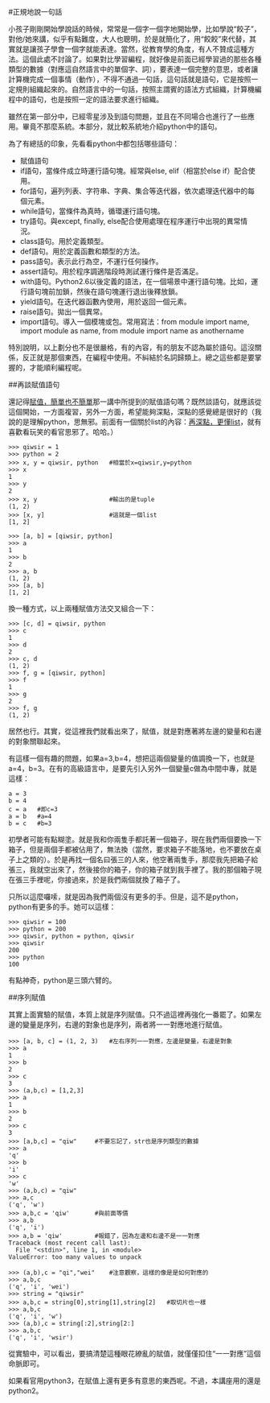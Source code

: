 #正規地說一句話

小孩子剛剛開始學說話的時候，常常是一個字一個字地開始學，比如學說“餃子”，對他/她來講，似乎有點難度，大人也聰明，於是就簡化了，用“餃餃”來代替，其實就是讓孩子學會一個字就能表達。當然，從教育學的角度，有人不贊成這種方法。這個此處不討論了。如果對比學習編程，就好像是前面已經學習過的那些各種類型的數據（對應這自然語言中的單個字、詞），要表達一個完整的意思，或者讓計算機完成一個事情（動作），不得不通過一句話，這句話就是語句，它是按照一定規則組織起來的。自然語言中的一句話，按照主謂賓的語法方式組織，計算機編程中的語句，也是按照一定的語法要求進行組織。

雖然在第一部分中，已經零星涉及到語句問題，並且在不同場合也進行了一些應用。畢竟不那麼系統。本部分，就比較系統地介紹python中的語句。

為了有總括的印象，先看看python中都包括哪些語句：

- 賦值語句
- if語句，當條件成立時運行語句塊。經常與else, elif（相當於else if）配合使用。
- for語句，遍列列表、字符串、字典、集合等迭代器，依次處理迭代器中的每個元素。
- while語句，當條件為真時，循環運行語句塊。
- try語句。與except, finally, else配合使用處理在程序運行中出現的異常情況。
- class語句。用於定義類型。
- def語句。用於定義函數和類型的方法。
- pass語句。表示此行為空，不運行任何操作。
- assert語句。用於程序調適階段時測試運行條件是否滿足。
- with語句。Python2.6以後定義的語法，在一個場景中運行語句塊。比如，運行語句塊前加鎖，然後在語句塊運行退出後釋放鎖。
- yield語句。在迭代器函數內使用，用於返回一個元素。
- raise語句。拋出一個異常。
- import語句。導入一個模塊或包。常用寫法：from module import name, import module as name, from module import name as anothername

特別說明，以上劃分也不是很嚴格，有的內容，有的朋友不認為屬於語句。這沒關係，反正就是那個東西，在編程中使用。不糾結於名詞歸類上。總之這些都是要掌握的，才能順利編程呢。

##再談賦值語句

還記得[賦值，簡單也不簡單](./127.md)那一講中所提到的賦值語句嗎？既然談語句，就應該從這個開始，一方面複習，另外一方面，希望能夠深點，深點的感覺總是很好的（我說的是理解python，思無邪。前面有一個關於list的內容：[再深點，更懂list](./119.md)，就有喜歡看玩笑的看官思邪了。哈哈。）

    >>> qiwsir = 1
    >>> python = 2
    >>> x, y = qiwsir, python   #相當於x=qiwsir,y=python
    >>> x
    1
    >>> y
    2
    >>> x, y                    #輸出的是tuple
    (1, 2)
    >>> [x, y]                  #這就是一個list
    [1, 2]

    >>> [a, b] = [qiwsir, python]
    >>> a
    1
    >>> b
    2
    >>> a, b
    (1, 2)
    >>> [a, b]
    [1, 2]

換一種方式，以上兩種賦值方法交叉組合一下：

    >>> [c, d] = qiwsir, python
    >>> c
    1
    >>> d
    2
    >>> c, d
    (1, 2)
    >>> f, g = [qiwsir, python]
    >>> f
    1
    >>> g
    2
    >>> f, g
    (1, 2)

居然也行。其實，從這裡我們就看出來了，賦值，就是對應著將左邊的變量和右邊的對象關聯起來。

有這樣一個有趣的問題，如果a=3,b=4，想把這兩個變量的值調換一下，也就是a=4，b=3。在有的高級語言中，是要先引入另外一個變量c做為中間中專，就是這樣：

    a = 3
    b = 4
    c = a   #即c=3
    a = b   #a=4
    b = c   #b=3

初學者可能有點糊塗。就是我和你兩隻手都託著一個箱子，現在我們兩個要換一下箱子，但是兩個手都被佔用了，無法換（當然，要求箱子不能落地，也不要放在桌子上之類的）。於是再找一個名曰張三的人來，他空著兩隻手，那麼我先把箱子給張三，我就空出來了，然後接你的箱子，你的箱子就到我手裡了。我的那個箱子現在張三手裡呢，你接過來，於是我們兩個就換了箱子了。

只所以這麼囉嗦，就是因為我們兩個沒有更多的手。但是，這不是python，python有更多的手。她可以這樣：

    >>> qiwsir = 100
    >>> python = 200
    >>> qiwsir, python = python, qiwsir
    >>> qiwsir
    200
    >>> python
    100

有點神奇，python是三頭六臂的。

##序列賦值

其實上面實驗的賦值，本質上就是序列賦值。只不過這裡再強化一番罷了。如果左邊的變量是序列，右邊的對象也是序列，兩者將一一對應地進行賦值。

    >>> [a, b, c] = (1, 2, 3)   #左右序列一一對應，左邊是變量，右邊是對象
    >>> a
    1
    >>> b
    2
    >>> c
    3
    >>> (a,b,c) = [1,2,3]
    >>> a
    1
    >>> b
    2
    >>> c
    3
    >>> [a,b,c] = "qiw"     #不要忘記了，str也是序列類型的數據
    >>> a
    'q'
    >>> b
    'i'
    >>> c
    'w'
    >>> (a,b,c) = "qiw"
    >>> a,c
    ('q', 'w')
    >>> a,b,c = 'qiw'       #與前面等價
    >>> a,b
    ('q', 'i')
    >>> a,b = 'qiw'         #報錯了，因為左邊和右邊不是一一對應
    Traceback (most recent call last):
      File "<stdin>", line 1, in <module>
    ValueError: too many values to unpack

    >>> (a,b),c = "qi","wei"    #注意觀察，這樣的像是是如何對應的
    >>> a,b,c
    ('q', 'i', 'wei')
    >>> string = "qiwsir"
    >>> a,b,c = string[0],string[1],string[2]   #取切片也一樣
    >>> a,b,c
    ('q', 'i', 'w')
    >>> (a,b),c = string[:2],string[2:]
    >>> a,b,c
    ('q', 'i', 'wsir')

從實驗中，可以看出，要搞清楚這種眼花繚亂的賦值，就僅僅扣住“一一對應”這個命脈即可。

如果看官用python3，在賦值上還有更多有意思的東西呢。不過，本講座用的還是python2。

